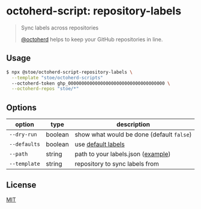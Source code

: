 # octoherd-script: repository-labels

> Sync labels across repositories
>
> [@octoherd](https://github.com/octoherd/) helps to keep your GitHub repositories in line.

## Usage

```sh
$ npx @stoe/octoherd-script-repository-labels \
  --template "stoe/octoherd-scripts"
  --octoherd-token ghp_000000000000000000000000000000000000 \
  --octoherd-repos "stoe/*"
```

## Options

| option       | type    | description                                       |
| ------------ | ------- | ------------------------------------------------- |
| `--dry-run`  | boolean | show what would be done (default `false`)         |
| `--defaults` | boolean | use [default labels](./labels.js)                 |
| `--path`     | string  | path to your labels.json ([example](labels.json)) |
| `--template` | string  | repository to sync labels from                    |

## License

[MIT](license)

